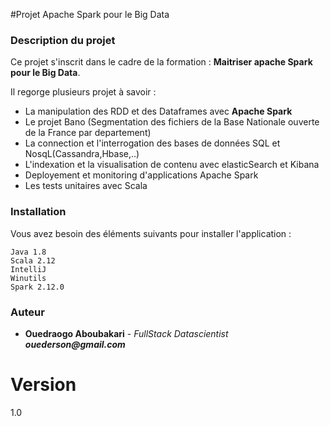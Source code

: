 #Projet Apache Spark pour le Big Data

### Description du projet
Ce projet s'inscrit dans le cadre de la formation : **Maitriser apache Spark pour le Big Data**.

Il regorge plusieurs projet à savoir :
* La manipulation des RDD et des Dataframes avec **Apache Spark**
* Le projet Bano (Segmentation des fichiers de la Base Nationale ouverte de la France par departement)
* La connection et l'interrogation des bases de données SQL et NosqL(Cassandra,Hbase,..)
* L'indexation et la visualisation de contenu avec elasticSearch et Kibana
* Deployement et monitoring d'applications Apache Spark
* Les tests unitaires avec Scala



### Installation
Vous avez besoin des éléments suivants pour installer l'application : 
```
Java 1.8 
Scala 2.12 
IntelliJ 
Winutils 
Spark 2.12.0
```

### Auteur 
 
* **Ouedraogo Aboubakari** - *FullStack Datascientist*    **_ouederson@gmail.com_**



# Version 
1.0 